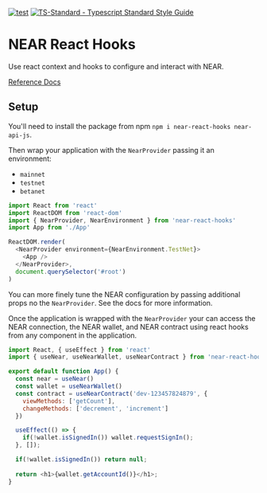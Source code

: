 [![test](https://github.com/mehtaphysical/near-react-hooks/actions/workflows/test.yml/badge.svg)](https://github.com/mehtaphysical/near-react-hooks/actions/workflows/test.yml)
[![TS-Standard - Typescript Standard Style Guide](https://badgen.net/badge/code%20style/ts-standard/blue?icon=typescript)](https://github.com/standard/ts-standard)


# NEAR React Hooks

Use react context and hooks to configure and interact with NEAR.

[Reference Docs](https://mehtaphysical.github.io/near-react-hooks)

## Setup

You'll need to install the package from npm `npm i near-react-hooks near-api-js`.

Then wrap your application with the `NearProvider` passing it an environment:

* `mainnet`
* `testnet`
* `betanet`

```js
import React from 'react'
import ReactDOM from 'react-dom'
import { NearProvider, NearEnvironment } from 'near-react-hooks'
import App from './App'

ReactDOM.render(
  <NearProvider environment={NearEnvironment.TestNet}>
    <App />
  </NearProvider>,
  document.querySelector('#root')
)
```

You can more finely tune the NEAR configuration by passing additional props
no the `NearProvider`. See the docs for more information.

Once the application is wrapped with the `NearProvider` your can access the
NEAR connection, the NEAR wallet, and NEAR contract using react hooks from
any component in the application.

```js
import React, { useEffect } from 'react'
import { useNear, useNearWallet, useNearContract } from 'near-react-hooks';

export default function App() {
  const near = useNear()
  const wallet = useNearWallet()
  const contract = useNearContract('dev-123457824879', {
    viewMethods: ['getCount'],
    changeMethods: ['decrement', 'increment']
  })

  useEffect(() => {
    if(!wallet.isSignedIn()) wallet.requestSignIn();
  }, []);

  if(!wallet.isSignedIn()) return null;
  
  return <h1>{wallet.getAccountId()}</h1>;
}
```
